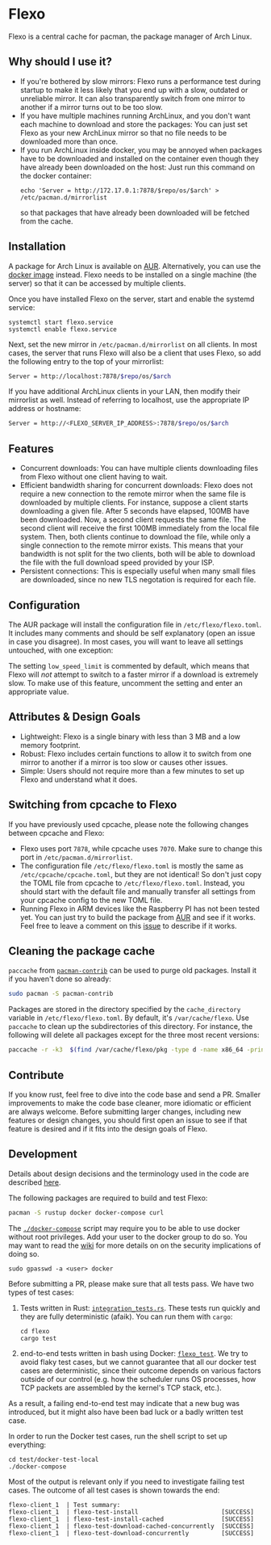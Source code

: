 # Flexo

Flexo is a central cache for pacman, the package manager of Arch Linux.

## Why should I use it?

* If you're bothered by slow mirrors: Flexo runs a performance test during startup to make it less likely that you end up with a slow, outdated or unreliable mirror. It can also transparently switch from one mirror to another if a mirror turns out to be too slow.
* If you have multiple machines running ArchLinux, and you don't want each machine to download and store the packages: You can just set Flexo as your new ArchLinux mirror so that no file needs to be downloaded more than once.
* If you run ArchLinux inside docker, you may be annoyed when packages have to be downloaded and installed on the container even though they have already been downloaded on the host: Just run this command on the docker container:
  ```
  echo 'Server = http://172.17.0.1:7878/$repo/os/$arch' > /etc/pacman.d/mirrorlist
  ```
  so that packages that have already been downloaded will be fetched from the cache.

## Installation

A package for Arch Linux is available on [AUR](https://aur.archlinux.org/packages/flexo-git/). Alternatively, you can use the [docker image](https://hub.docker.com/r/nroi/flexo) instead. Flexo needs to be installed on a single machine (the server) so that it can be accessed by multiple clients.

Once you have installed Flexo on the server, start and enable the systemd service:

```
systemctl start flexo.service
systemctl enable flexo.service
```

Next, set the new mirror in `/etc/pacman.d/mirrorlist` on all clients. In most cases, the server that runs Flexo will also be a client that uses Flexo, so add the following entry to the top of your mirrorlist:

```bash
Server = http://localhost:7878/$repo/os/$arch
```

If you have additional ArchLinux clients in your LAN, then modify their mirrorlist as well. Instead of referring to localhost, use the appropriate IP address or hostname:

```bash
Server = http://<FLEXO_SERVER_IP_ADDRESS>:7878/$repo/os/$arch
```

## Features

* Concurrent downloads: You can have multiple clients downloading files from Flexo without one client having to wait.
* Efficient bandwidth sharing for concurrent downloads: Flexo does not require a new connection to the remote mirror when the same file is downloaded by multiple clients. For instance, suppose a client starts downloading a given file. After 5 seconds have elapsed, 100MB have been downloaded. Now, a second client requests the same file. The second client will receive the first 100MB immediately from the local file system. Then, both clients continue to download the file, while only a single connection to the remote mirror exists. This means that your bandwidth is not split for the two clients, both will be able to download the file with the full download speed provided by your ISP.
* Persistent connections: This is especially useful when many small files are downloaded, since no new TLS negotation is required for each file.

## Configuration

The AUR package will install the configuration file in `/etc/flexo/flexo.toml`. It includes many comments and should be self explanatory (open an issue in case you disagree). In most cases, you will want to leave all settings untouched, with one exception:

The setting `low_speed_limit` is commented by default, which means that Flexo will *not* attempt to switch to a faster mirror if a download is extremely slow. To make use of this feature, uncomment the setting and enter an appropriate value.

## Attributes & Design Goals

* Lightweight: Flexo is a single binary with less than 3 MB and a low memory footprint.
* Robust: Flexo includes certain functions to allow it to switch from one mirror to another if a mirror is too slow or causes other issues.
* Simple: Users should not require more than a few minutes to set up Flexo and understand what it does.

## Switching from cpcache to Flexo

If you have previously used cpcache, please note the following changes between cpcache and Flexo:
* Flexo uses port `7878`, while cpcache uses `7070`. Make sure to change this port in `/etc/pacman.d/mirrorlist`.
* The configuration file `/etc/flexo/flexo.toml` is mostly the same as `/etc/cpcache/cpcache.toml`, but they are not identical! So don't just copy the TOML file from cpcache to `/etc/flexo/flexo.toml`. Instead, you should start with the default file and manually transfer all settings from your cpcache config to the new TOML file.
* Running Flexo in ARM devices like the Raspberry PI has not been tested yet. You can just try to build the package from [AUR](https://aur.archlinux.org/packages/flexo-git/) and see if it works. Feel free to leave a comment on this [issue](https://github.com/nroi/flexo/issues/14) to describe if it works.

## Cleaning the package cache

`paccache` from [`pacman-contrib`](https://www.archlinux.org/packages/?name=pacman-contrib) can be used to purge old packages. Install it if you haven't done so already:

```bash
sudo pacman -S pacman-contrib
```

Packages are stored in the directory specified by the `cache_directory` variable in `/etc/flexo/flexo.toml`. By default, it's `/var/cache/flexo`. Use `paccache` to clean up the subdirectories of this directory. For instance,
the following will delete all packages except for the three most recent versions:

```bash
paccache -r -k3  $(find /var/cache/flexo/pkg -type d -name x86_64 -printf "-c %p ")
```

## Contribute
If you know rust, feel free to dive into the code base and send a PR. Smaller improvements to make the code base cleaner, more idiomatic or efficient are always welcome. Before submitting larger changes, including new features or design changes, you should first open an issue to see if that feature is desired and if it fits into the design goals of Flexo.

## Development

Details about design decisions and the terminology used in the code are described [here](flexo/terminology.md).

The following packages are required to build and test Flexo:

```bash
pacman -S rustup docker docker-compose curl
```

The [`./docker-compose`](test/docker-test-local/docker-compose) script may require you to be able to use docker without root privileges. Add your user to the docker group to do so. You may want to read the [wiki](https://wiki.archlinux.org/index.php/Docker) for more details on on the security implications of doing so.
```
sudo gpasswd -a <user> docker
```

Before submitting a PR, please make sure that all tests pass. We have two types of test cases:

1. Tests written in Rust: [`integration_tests.rs`](flexo/tests/integration_test.rs). These tests run quickly and they are fully deterministic (afaik). You can run them with `cargo`:
   ```
   cd flexo
   cargo test
   ```

2. end-to-end tests written in bash using Docker: [`flexo_test`](test/docker-test-local/flexo-client/flexo_test). We try to avoid flaky test cases, but we cannot guarantee that all our docker test cases are deterministic, since their outcome depends on various factors outside of our control (e.g. how the scheduler runs OS processes, how TCP packets are assembled by the kernel's TCP stack, etc.).

As a result, a failing end-to-end test may indicate that a new bug was introduced, but it might also have been bad luck or a badly written test case.

In order to run the Docker test cases, run the shell script to set up everything:
  ```
  cd test/docker-test-local
  ./docker-compose
  ```
  Most of the output is relevant only if you need to investigate failing test cases. The outcome of all test cases is shown towards the end:
  ```
  flexo-client_1  | Test summary:
  flexo-client_1  | flexo-test-install                       [SUCCESS]
  flexo-client_1  | flexo-test-install-cached                [SUCCESS]
  flexo-client_1  | flexo-test-download-cached-concurrently  [SUCCESS]
  flexo-client_1  | flexo-test-download-concurrently         [SUCCESS]
  ```
